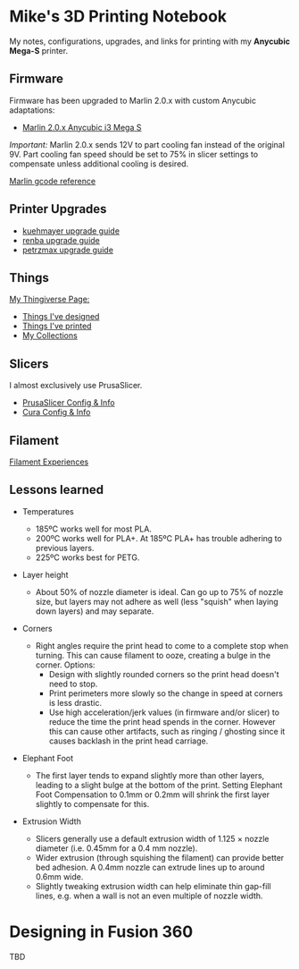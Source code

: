 Mike's 3D Printing Notebook
===========================

My notes, configurations, upgrades, and links for printing with my
**Anycubic Mega-S** printer.

Firmware
--------

Firmware has been upgraded to Marlin 2.0.x with custom Anycubic
adaptations:

* [Marlin 2.0.x Anycubic i3 Mega S](https://github.com/knutwurst/Marlin-2-0-x-Anycubic-i3-MEGA-S)

_Important:_ Marlin 2.0.x sends 12V to part cooling fan instead of the original
9V. Part cooling fan speed should be set to 75% in slicer settings to
compensate unless additional cooling is desired.

[Marlin gcode reference](http://marlinfw.org/meta/gcode/)

Printer Upgrades
----------------

* [kuehmayer upgrade guide](https://www.thingiverse.com/thing:3409767)
* [renba upgrade guide](https://www.thingiverse.com/thing:2919245)
* [petrzmax upgrade guide](https://www.thingiverse.com/thing:2901190)

Things
------

[My Thingiverse Page:](https://www.thingiverse.com/greendog99)
* [Things I've designed](https://www.thingiverse.com/greendog99/designs)
* [Things I've printed](https://www.thingiverse.com/greendog99/makes)
* [My Collections](https://www.thingiverse.com/greendog99/collections)

Slicers
-------

I almost exclusively use PrusaSlicer.

* [PrusaSlicer Config & Info](https://github.com/greendog99/3D-Printing/tree/master/PrusaSlicer)
* [Cura Config & Info](https://github.com/greendog99/3D-Printing/tree/master/Cura)

Filament
--------

[Filament Experiences](https://github.com/greendog99/3D-Printing/blob/master/Filaments.md)

Lessons learned
---------------

* Temperatures
  * 185ºC works well for most PLA.
  * 200ºC works well for PLA+. At 185ºC PLA+ has trouble adhering to previous layers.
  * 225ºC works best for PETG.

* Layer height
  * About 50% of nozzle diameter is ideal. Can go up to 75% of
    nozzle size, but layers may not adhere as well (less "squish" when
    laying down layers) and may separate.

* Corners
  * Right angles require the print head to come to a complete stop when
    turning. This can cause filament to ooze, creating a bulge in the
    corner. Options:
    * Design with slightly rounded corners so the print head doesn't need to stop.
    * Print perimeters more slowly so the change in speed at corners is less drastic.
    * Use high acceleration/jerk values (in firmware and/or slicer) to
      reduce the time the print head spends in the corner. However this
      can cause other artifacts, such as ringing / ghosting since it
      causes backlash in the print head carriage.

* Elephant Foot
  * The first layer tends to expand slightly more than other layers,
    leading to a slight bulge at the bottom of the print. Setting
    Elephant Foot Compensation to 0.1mm or 0.2mm will shrink the first
    layer slightly to compensate for this.

* Extrusion Width
  * Slicers generally use a default extrusion width of 1.125 × nozzle
    diameter (i.e. 0.45mm for a 0.4 mm nozzle).
  * Wider extrusion (through squishing the filament) can provide better
    bed adhesion. A 0.4mm nozzle can extrude lines up to around 0.6mm wide.
  * Slightly tweaking extrusion width can help eliminate thin gap-fill
    lines, e.g. when a wall is not an even multiple of nozzle width.

Designing in Fusion 360
=======================

TBD

